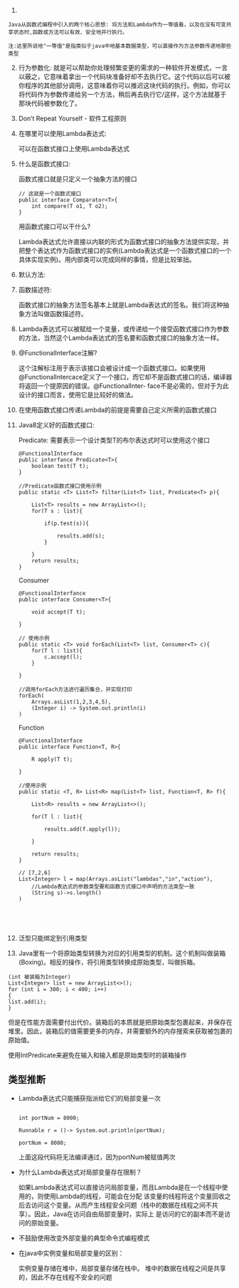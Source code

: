 1.

    Java从函数式编程中引入的两个核心思想: 将方法和Lambda作为一等值看，以及在没有可变共享状态时,函数或方法可以有效、安全地并行执行。
    
    注:这里所说地"一等值"是指类似于java中地基本数据类型，可以直接作为方法参数传递地那些类型

2.  
    行为参数化: 就是可以帮助你处理频繁变更的需求的一种软件开发模式，一言以蔽之，它意味着拿出一个代码块准备好却不去执行它。这个代码以后可以被你程序的其他部分调用，这意味着你可以推迟这块代码的执行。例如，你可以将代码作为参数传递给另一个方法，稍后再去执行它/这样，这个方法就基于那块代码被参数化了。

3.  
    Don’t Repeat Yourself - 软件工程原则

4. 在哪里可以使用Lambda表达式:
    
    可以在函数式接口上使用Lambda表达式

5. 什么是函数式接口:

    函数式接口就是只定义一个抽象方法的接口
    
    ```
    // 这就是一个函数式接口
    public interface Comparator<T>{
        int compare(T o1, T o2);
    }
    
    ```
    用函数式接口可以干什么? 
    
    Lambda表达式允许直接以内联的形式为函数式接口的抽象方法提供实现，并把整个表达式作为函数式接口的实例(Lambda表达式是一个函数式接口的一个具体实现实例)。用内部类可以完成同样的事情，但是比较笨拙。
    
    

6. 默认方法:


7. 函数描述符:

    函数式接口的抽象方法签名基本上就是Lambda表达式的签名。我们将这种抽象方法叫做函数描述符。
    
8. Lambda表达式可以被赋给一个变量，或传递给一个接受函数式接口作为参数的方法，当然这个Lambda表达式的签名要和函数式接口的抽象方法一样。

9. @FunctionalInterface注解?
    
    这个注解标注用于表示该接口会被设计成一个函数式接口。如果使用@FunctionalIntercace定义了一个接口，而它却不是函数式接口的话，编译器将返回一个提原因的错误。@FunctionalInter- face不是必需的，但对于为此设计的接口而言，使用它是比较好的做法。

10. 在使用函数式接口传递Lambda的前提是需要自己定义所需的函数式接口


11. Java8定义好的函数式接口:

    Predicate:
    需要表示一个设计类型T的布尔表达式时可以使用这个接口
    
    ```
    @FunctionalInterface
    public interfance Predicate<T>{
        boolean test(T t);
    }
    
    //Predicate函数式接口使用示例
    public static <T> List<T> filter(List<T> list, Predicate<T> p){
        
        List<T> results = new ArrayList<>();
        for(T s : list){
            
            if(p.test(s)){
                
                results.add(s);
            }
        
        }
        return results;
    }
    
    ```
    Consumer
    ```
    @FunctionalInterfance
    public interface Consumer<T>{
   
        void accept(T t);
  
    }
    
    // 使用示例
    public static <T> void forEach(List<T> list, Consumer<T> c){
        for(T l : list){
            c.accept(l);
        }
        
    }
    
    //调用forEach方法进行遍历集合，并实现打印
    forEach(
        Arrays.asList(1,2,3,4,5),
        (Integer i) -> System.out.println(i)
    )
    
    ```
    
    Function
   
    ```
    @FunctionalInterface
    public interface Function<T, R>{
        
        R apply(T t);
    
    }
    
    //使用示例
    public static <T, R> List<R> map(List<T> list, Function<T, R> f){
        
        List<R> results = new ArrayList<>();
        
        for(T l : list){
            
            results.add(f.apply(l));
        
        }
     
        return results;
    }
    
    // [7,2,6]
    List<Integer> l = map(Arrays.asList("lambdas","in","action"),
        //Lambda表达式的参数类型要和函数方式接口中声明的方法类型一致
        (String s)->s.length()
    )
    
    
    
    
    
    ```

12. 泛型只能绑定到引用类型

13. Java里有一个将原始类型转换为对应的引用类型的机制。这个机制叫做装箱(Boxing)。相反的操作，将引用类型转换成原始类型，叫做拆箱。 

```
(int 被装箱为Integer)
List<Integer> list = new ArrayList<>(); 
for (int i = 300; i < 400; i++)
{     
list.add(i); 
}
```
但是在性能方面需要付出代价。装箱后的本质就是把原始类型包裹起来，并保存在堆里。因此，装箱后的值需要更多的内存，并需要额外的内存搜索来获取被包裹的原始值。 

使用IntPredicate来避免在输入和输入都是原始类型时的装箱操作



类型推断
--

- Lambda表达式只能捕获指派给它们的局部变量一次
    
   ``` 
   
   int portNum = 8000;
   
   Runnable r = ()-> System.out.println(portNum);
   
   portNum = 8080;
   
   ```
   
   上面这段代码将无法编译通过，因为portNum被赋值两次

- 为什么Lambda表达式对局部变量存在限制？

    如果Lambda表达式可以直接访问局部变量，而且Lambda是在一个线程中使用的，则使用Lambda的线程，可能会在分配
    该变量的线程将这个变量回收之后去访问这个变量。从而产生线程安全问题（栈中的数据在线程之间不共享）。因此，Java在访问自由局部变量时，实际上
    是访问的它的副本而不是访问的原始变量。

- 不鼓励使用改变外部变量的典型命令式编程模式
    
      

- 在java中实例变量和局部变量的区别：
   
    实例变量存储在堆中，局部变量存储在栈中。
    堆中的数据在线程之间是共享的，因此不存在线程不安全的问题


    
